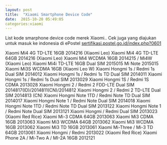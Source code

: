 ```yaml
---
layout: post
title:  "Xiaomi Smartphone Device Code"
date:  2015-10-20 05:49:05
categories:xiaomi
---
```

List kode smarphone device code merek Xiaomi..
Cek juga yang diajukan untuk masuk ke indonesia di ePostel <a href="https://sertifikasi.postel.go.id/index.php?0601">sertifikasi.postel.go.id/index.php?0601</a>

Xiaomi Mi4 4G TD-LTE 16GB 2014216 (Xiaomi Leo)
Xiaomi Mi4 4G TD-LTE 64GB 2014216 (Xiaomi Leo)
Xiaomi Mi4 WCDMA 16GB 2014215 / Mi4W (Xiaomi Leo)
Xiaomi Mi4i TD-LTE 16GB Dual SIM 2015015 
Mi Note 2015015
Xiaomi Mi3S WCDMA 16GB (Xiaomi Leo W)
Xiaomi Hongmi 1s / Redmi 1s Dual SIM 2014012
Xiaomi Hongmi 1s / Redmi 1s TD Dual SIM 2014011
Xiaomi Hongmi 1s / Redmi 1s Dual SIM 2013029
Xiaomi Hongmi 1S / Redmi 1S CDMA 2013028
Xiaomi Hongmi 2 / Redmi 2 FDD-LTE Dual SIM 2014817(ID)/2014811(CN)/2014812
Xiaomi Hongmi 2 / Redmi 2 TD-LTE Dual SIM 2014813 (CN)
Xiaomi Hongmi Note 1TD / Redmi Note TD Dual SIM 2014017
Xiaomi Hongmi Note 1 / Redmi Note Dual SIM 2014018
Xiaomi Hongmi Note 1TD / Redmi Note TD Dual SIM 2013122
Xiaomi Hongmi Note 1 / Redmi Note Dual SIM 2013121
Xiaomi Hongmi / Redmi Dual SIM 2013023 (Xiaomi Red Rice)
Xiaomi Mi-3 CDMA 64GB 2013063
Xiaomi Mi3 CDMA 16GB 2013063
Xiaomi Mi3 WCDMA 64GB 2013062
Xiaomi Mi3 WCDMA 16GB 2013062
Xiaomi Mi3 TD 16GB 2013061
Xiaomi Mi-Three / Mi-3 TD 64GB 2013061
Xiaomi Hongmi / Redmi 2013022 (Xiaomi Red Rice)
Xiaomi Phone 2A / Mi-Two A / MI-2A 16GB 2012121

